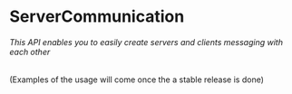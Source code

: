 # ServerCommunication

###### This API enables you to easily create servers and clients messaging with each other

(Examples of the usage will come once the a stable release is done)
